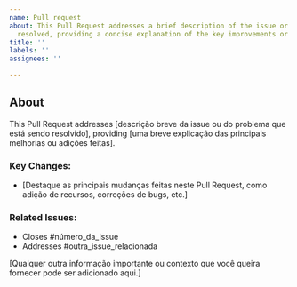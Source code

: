 ```yaml
---
name: Pull request
about: This Pull Request addresses a brief description of the issue or problem being
  resolved, providing a concise explanation of the key improvements or additions made.
title: ''
labels: ''
assignees: ''

---
```


## About

This Pull Request addresses [descrição breve da issue ou do problema que está sendo resolvido], providing [uma breve explicação das principais melhorias ou adições feitas].

### Key Changes:

- [Destaque as principais mudanças feitas neste Pull Request, como adição de recursos, correções de bugs, etc.]

### Related Issues:

- Closes #número_da_issue
- Addresses #outra_issue_relacionada

[Qualquer outra informação importante ou contexto que você queira fornecer pode ser adicionado aqui.]
